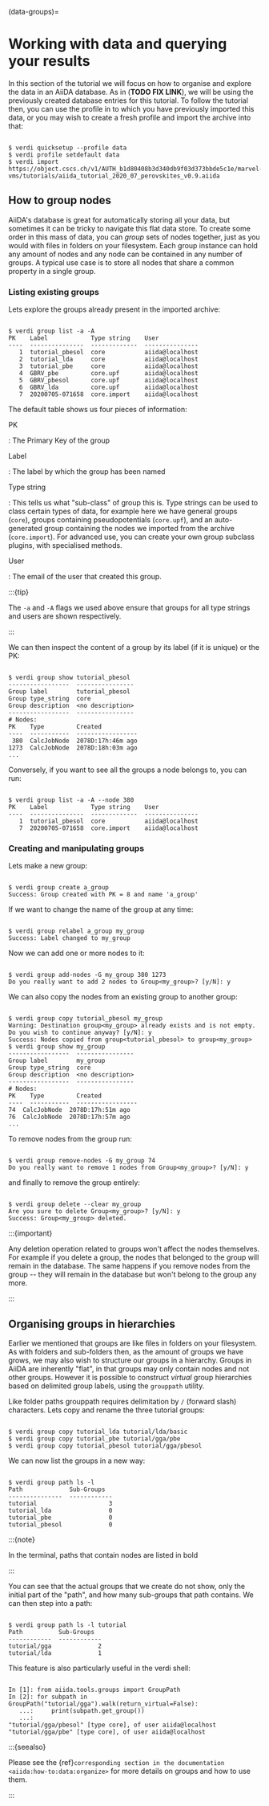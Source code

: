 (data-groups)=

# Working with data and querying your results

In this section of the tutorial we will focus on how to organise and explore the data in an AiiDA database.
As in (**TODO FIX LINK**), we will be using the previously created database entries for this tutorial.
To follow the tutorial then, you can use the profile in to which you have previously imported this data, or you may wish to create a fresh profile and import the archive into that:

```{code-block} console

$ verdi quicksetup --profile data
$ verdi profile setdefault data
$ verdi import https://object.cscs.ch/v1/AUTH_b1d80408b3d340db9f03d373bbde5c1e/marvel-vms/tutorials/aiida_tutorial_2020_07_perovskites_v0.9.aiida

```

## How to group nodes

AiiDA's database is great for automatically storing all your data, but sometimes it can be tricky to navigate this flat data store.
To create some order in this mass of data, you can *group* sets of nodes together, just as you would with files in folders on your filesystem.
Each group instance can hold any amount of nodes and any node can be contained in any number of groups.
A typical use case is to store all nodes that share a common property in a single group.

### Listing existing groups

Lets explore the groups already present in the imported archive:

```{code-block} console

$ verdi group list -a -A
PK    Label            Type string    User
----  ---------------  -------------  ---------------
   1  tutorial_pbesol  core           aiida@localhost
   2  tutorial_lda     core           aiida@localhost
   3  tutorial_pbe     core           aiida@localhost
   4  GBRV_pbe         core.upf       aiida@localhost
   5  GBRV_pbesol      core.upf       aiida@localhost
   6  GBRV_lda         core.upf       aiida@localhost
   7  20200705-071658  core.import    aiida@localhost

```

The default table shows us four pieces of information:

PK

: The Primary Key of the group

Label

: The label by which the group has been named

Type string

: This tells us what "sub-class" of group this is.
  Type strings can be used to class certain types of data, for example here we have general groups (`core`), groups containing pseudopotentials (`core.upf`), and an auto-generated group containing the nodes we imported from the archive (`core.import`).
  For advanced use, you can create your own group subclass plugins, with specialised methods.

User

: The email of the user that created this group.

:::{tip}

The `-a` and `-A` flags we used above ensure that groups for all type strings and users are shown respectively.

:::

We can then inspect the content of a group by its label (if it is unique) or the PK:

```{code-block} console

$ verdi group show tutorial_pbesol
-----------------  ----------------
Group label        tutorial_pbesol
Group type_string  core
Group description  <no description>
-----------------  ----------------
# Nodes:
PK    Type         Created
----  -----------  -----------------
 380  CalcJobNode  2078D:17h:46m ago
1273  CalcJobNode  2078D:18h:03m ago
...

```

Conversely, if you want to see all the groups a node belongs to, you can run:

```{code-block} console

$ verdi group list -a -A --node 380
PK    Label            Type string    User
----  ---------------  -------------  ---------------
   1  tutorial_pbesol  core           aiida@localhost
   7  20200705-071658  core.import    aiida@localhost

```

### Creating and manipulating groups

Lets make a new group:

```{code-block} console

$ verdi group create a_group
Success: Group created with PK = 8 and name 'a_group'

```

If we want to change the name of the group at any time:

```{code-block} console

$ verdi group relabel a_group my_group
Success: Label changed to my_group

```

Now we can add one or more nodes to it:

```{code-block} console

$ verdi group add-nodes -G my_group 380 1273
Do you really want to add 2 nodes to Group<my_group>? [y/N]: y

```

We can also copy the nodes from an existing group to another group:

```{code-block} console

$ verdi group copy tutorial_pbesol my_group
Warning: Destination group<my_group> already exists and is not empty.
Do you wish to continue anyway? [y/N]: y
Success: Nodes copied from group<tutorial_pbesol> to group<my_group>
$ verdi group show my_group
-----------------  ----------------
Group label        my_group
Group type_string  core
Group description  <no description>
-----------------  ----------------
# Nodes:
PK    Type         Created
----  -----------  -----------------
74  CalcJobNode  2078D:17h:51m ago
76  CalcJobNode  2078D:17h:57m ago
...

```

To remove nodes from the group run:

```{code-block} console

$ verdi group remove-nodes -G my_group 74
Do you really want to remove 1 nodes from Group<my_group>? [y/N]: y

```

and finally to remove the group entirely:

```{code-block} console

$ verdi group delete --clear my_group
Are you sure to delete Group<my_group>? [y/N]: y
Success: Group<my_group> deleted.

```

:::{important}

Any deletion operation related to groups won't affect the nodes themselves.
For example if you delete a group, the nodes that belonged to the group will remain in the database.
The same happens if you remove nodes from the group -- they will remain in the database but won't belong to the group any more.

:::

## Organising groups in hierarchies

Earlier we mentioned that groups are like files in folders on your filesystem.
As with folders and sub-folders then, as the amount of groups we have grows, we may also wish to structure our groups in a hierarchy.
Groups in AiiDA are inherently "flat", in that groups may only contain nodes and not other groups.
However it is possible to construct *virtual* group hierarchies based on delimited group labels, using the `grouppath` utility.

Like folder paths grouppath requires delimitation by `/` (forward slash) characters.
Lets copy and rename the three tutorial groups:

```{code-block} console

$ verdi group copy tutorial_lda tutorial/lda/basic
$ verdi group copy tutorial_pbe tutorial/gga/pbe
$ verdi group copy tutorial_pbesol tutorial/gga/pbesol

```

We can now list the groups in a new way:

```{code-block} console

$ verdi group path ls -l
Path             Sub-Groups
---------------  ------------
tutorial                    3
tutorial_lda                0
tutorial_pbe                0
tutorial_pbesol             0

```

:::{note}

In the terminal, paths that contain nodes are listed in bold

:::

You can see that the actual groups that we create do not show, only the initial part of the "path", and how many sub-groups that path contains.
We can then step into a path:

```{code-block} console

$ verdi group path ls -l tutorial
Path          Sub-Groups
------------  ------------
tutorial/gga             2
tutorial/lda             1

```

This feature is also particularly useful in the verdi shell:

```{code-block} ipython

In [1]: from aiida.tools.groups import GroupPath
In [2]: for subpath in GroupPath("tutorial/gga").walk(return_virtual=False):
   ...:     print(subpath.get_group())
   ...:
"tutorial/gga/pbesol" [type core], of user aiida@localhost
"tutorial/gga/pbe" [type core], of user aiida@localhost

```

:::{seealso}

Please see the {ref}`corresponding section in the documentation <aiida:how-to:data:organize>` for more details on groups and how to use them.

:::
